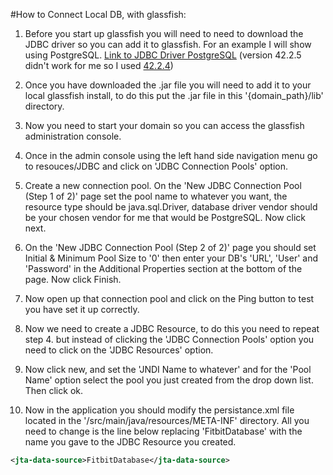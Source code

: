 #How to Connect Local DB, with glassfish:

1. Before you start up glassfish you will need to need to download the JDBC driver so you can add it to glassfish. For 
an example I will show using PostgreSQL. [Link to JDBC Driver PostgreSQL](https://jdbc.postgresql.org/download.html)
(version 42.2.5 didn't work for me so I used [42.2.4](https://jdbc.postgresql.org/download/postgresql-42.2.4.jar))

2. Once you have downloaded the .jar file you will need to add it to your local glassfish install, to do this put the
.jar file in this '{domain_path}/lib' directory.

3. Now you need to start your domain so you can access the glassfish administration console.

4. Once in the admin console using the left hand side navigation menu go to resouces/JDBC and click on 'JDBC Connection
Pools' option.

5. Create a new connection pool. On the 'New JDBC Connection Pool (Step 1 of 2)' page set the pool name to whatever you 
want, the resource type should be java.sql.Driver, database driver vendor should be your chosen vendor for me that would
be PostgreSQL. Now click next.

6. On the 'New JDBC Connection Pool (Step 2 of 2)' page you should set Initial & Minimum Pool Size to '0' then enter
your DB's 'URL', 'User' and 'Password' in the Additional Properties section at the bottom of the page. Now click Finish.

7. Now open up that connection pool and click on the Ping button to test you have set it up correctly.

8. Now we need to create a JDBC Resource, to do this you need to repeat step 4. but instead of clicking the 
'JDBC Connection Pools' option you need to click on the 'JDBC Resources' option.

9. Now click new, and set the 'JNDI Name to whatever' and for the 'Pool Name' option select the pool you just created
from the drop down list. Then click ok.

10. Now in the application you should modify the persistance.xml file located in the '/src/main/java/resources/META-INF'
directory. All you need to change is the line below replacing 'FitbitDatabase' with the name you gave to the
JDBC Resource you created.
```xml
<jta-data-source>FitbitDatabase</jta-data-source>
```